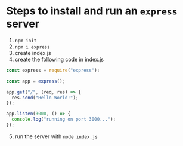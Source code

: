 # Steps to install and run an `express` server

1. `npm init`
2. `npm i express`
3. create index.js
4. create the following code in index.js

```js
const express = require("express");

const app = express();

app.get("/", (req, res) => {
  res.send("Hello World!");
});

app.listen(3000, () => {
  console.log("running on port 3000...");
});
```

5. run the server with `node index.js`
